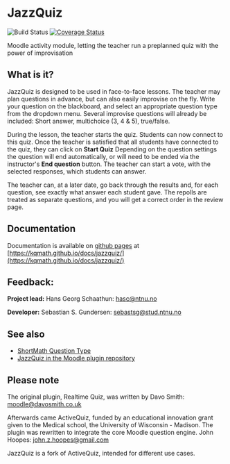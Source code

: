 # JazzQuiz

![Build Status](https://github.com/KQMATH/moodle-mod_jazzquiz/workflows/build/badge.svg?branch=master)
[![Coverage Status](https://coveralls.io/repos/github/KQMATH/moodle-mod_jazzquiz/badge.svg?branch=master)](https://coveralls.io/github/KQMATH/moodle-mod_jazzquiz?branch=master)

Moodle activity module, letting the teacher run a preplanned quiz with the power of improvisation

## What is it?
JazzQuiz is designed to be used in face-to-face lessons.
The teacher may plan questions in advance, but can also easily improvise on the fly.
Write your question on the blackboard, and select an appropriate question type from the dropdown menu.
Several improvise questions will already be included: Short answer, multichoice (3, 4 & 5), true/false.

During the lesson, the teacher starts the quiz. Students can now connect to this quiz.
Once the teacher is satisfied that all students have connected to the quiz, they can click on **Start Quiz**
Depending on the question settings the question will end automatically, or will need to be ended via the instructor's
**End question** button. The teacher can start a vote, with the selected responses, which students can answer.

The teacher can, at a later date, go back through the results and, for each question, see exactly what answer each student gave.
The repolls are treated as separate questions, and you will get a correct order in the review page.

## Documentation


Documentation is available on
[github pages](https://kqmath.github.io/) at
[https://kqmath.github.io/docs/jazzquiz/](https://kqmath.github.io/docs/jazzquiz/)

## Feedback:

**Project lead:** Hans Georg Schaathun: <hasc@ntnu.no>

**Developer:** Sebastian S. Gundersen: <sebastsg@stud.ntnu.no>

## See also

+ [ShortMath Question Type](https://github.com/KQMATH/moodle-qtype_shortmath)
+ [JazzQuiz in the Moodle plugin repository](https://moodle.org/plugins/mod_jazzquiz)

## Please note
The original plugin, Realtime Quiz, was written by Davo Smith: <moodle@davosmith.co.uk>

Afterwards came ActiveQuiz, funded by an educational innovation grant given to the Medical school, the University of Wisconsin - Madison.
The plugin was rewritten to integrate the core Moodle question engine. John Hoopes: <john.z.hoopes@gmail.com>

JazzQuiz is a fork of ActiveQuiz, intended for different use cases.
